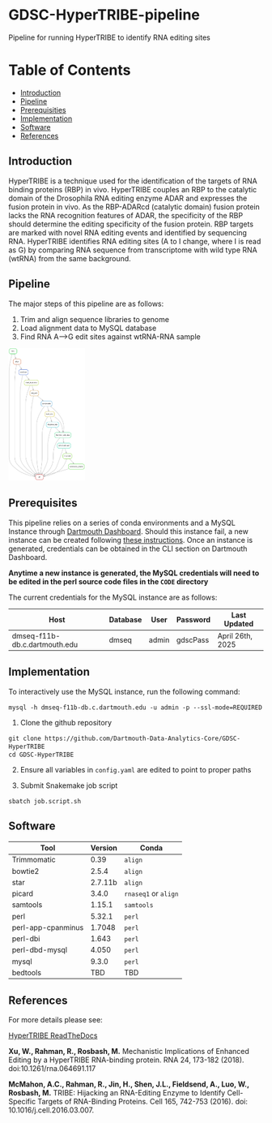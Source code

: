 # GDSC-HyperTRIBE-pipeline
Pipeline for running HyperTRIBE to identify RNA editing sites 

# Table of Contents
- [Introduction](#introduction)
- [Pipeline](#pipeline)
- [Prerequisities](#prerequisites)
- [Implementation](#implementation)
- [Software](#software)
- [References](#references)


## Introduction
HyperTRIBE is a technique used for the identification of the targets of RNA binding proteins (RBP) in vivo. HyperTRIBE couples an RBP to the catalytic domain of the Drosophila RNA editing enzyme ADAR and expresses the fusion protein in vivo. As the RBP-ADARcd (catalytic domain) fusion protein lacks the RNA recognition features of ADAR, the specificity of the RBP should determine the editing specificity of the fusion protein. RBP targets are marked with novel RNA editing events and identified by sequencing RNA. HyperTRIBE identifies RNA editing sites (A to I change, where I is read as G) by comparing RNA sequence from transcriptome with wild type RNA (wtRNA) from the same background. 

## Pipeline
The major steps of this pipeline are as follows:

1. Trim and align sequence libraries to genome
2. Load alignment data to MySQL database
3. Find RNA A-->G edit sites against wtRNA-RNA sample

<img src="img/rulegraph.png" alt="Alt text" width="30%"/>

## Prerequisites
This pipeline relies on a series of conda environments and a MySQL Instance through [Dartmouth Dashboard](https://dashboard.dartmouth.edu/login?ticket=ST-53352-NHRbCfD1GUAsNsEkc4n9NgHRZYs-localhost). Should this instance fail, a new instance can be created following [these instructions](https://services.dartmouth.edu/TDClient/1806/Portal/KB/ArticleDet?ID=150826). Once an instance is generated, credentials can be obtained in the CLI section on Dartmouth Dashboard. 

**Anytime a new instance is generated, the MySQL credentials will need to be edited in the perl source code files in the `CODE` directory**

The current credentials for the MySQL instance are as follows:

|Host|Database|User|Password|Last Updated|
|----|--------|----|--------|------------|
|dmseq-f11b-db.c.dartmouth.edu|dmseq|admin|gdscPass|April 26th, 2025|



## Implementation

To interactively use the MySQL instance, run the following command:
```{shell}
mysql -h dmseq-f11b-db.c.dartmouth.edu -u admin -p --ssl-mode=REQUIRED
```

1. Clone the github repository

```shell
git clone https://github.com/Dartmouth-Data-Analytics-Core/GDSC-HyperTRIBE
cd GDSC-HyperTRIBE
```

2. Ensure all variables in `config.yaml` are edited to point to proper paths

3. Submit Snakemake job script

```shell
sbatch job.script.sh
```

## Software
|Tool|Version|Conda|
|----|-------|-----|
|Trimmomatic|0.39|`align`|
|bowtie2|2.5.4|`align`|
|star|2.7.11b|`align`|
|picard|3.4.0|`rnaseq1` or `align`|
|samtools|1.15.1|`samtools`|
|perl|5.32.1|`perl`|
|perl-app-cpanminus|1.7048|`perl`|
|perl-dbi|1.643|`perl`|
|perl-dbd-mysql|4.050|`perl`|
|mysql|9.3.0|`perl`|
|bedtools|TBD|TBD|

## References
For more details please see:

[HyperTRIBE ReadTheDocs](https://hypertribe.readthedocs.io/en/latest/index.html)

**Xu, W., Rahman, R., Rosbash, M.** Mechanistic Implications of Enhanced Editing by a HyperTRIBE RNA-binding protein. RNA 24, 173-182 (2018). doi:10.1261/rna.064691.117

**McMahon, A.C., Rahman, R., Jin, H., Shen, J.L., Fieldsend, A., Luo, W., Rosbash, M.** TRIBE: Hijacking an RNA-Editing Enzyme to Identify Cell-Specific Targets of RNA-Binding Proteins. Cell 165, 742-753 (2016). doi: 10.1016/j.cell.2016.03.007.

